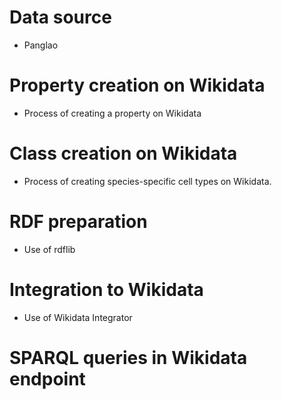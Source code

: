 # Data source

- Panglao

# Property creation on Wikidata

- Process of creating a property on Wikidata

# Class creation on Wikidata

- Process of creating species-specific cell types on Wikidata.

# RDF preparation

- Use of rdflib

# Integration to Wikidata 

- Use of Wikidata Integrator

# SPARQL queries in Wikidata endpoint